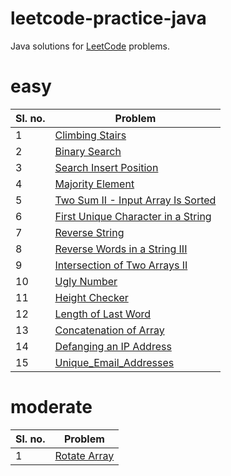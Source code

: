 # leetcode-practice-java

Java solutions for [LeetCode](https://leetcode.com/) problems.

# easy

| Sl. no. | Problem                                                                                                 |
|---------|---------------------------------------------------------------------------------------------------------|
| 1       | [Climbing Stairs](https://leetcode.com/problems/climbing-stairs/)                                       |
| 2       | [Binary Search](https://leetcode.com/problems/binary-search/)                                           |
| 3       | [Search Insert Position](https://leetcode.com/problems/search-insert-position/)                         |
| 4       | [Majority Element](https://leetcode.com/problems/majority-element/)                                     |
| 5       | [Two Sum II - Input Array Is Sorted](https://leetcode.com/problems/two-sum-ii-input-array-is-sorted/)   |
| 6       | [First Unique Character in a String](https://leetcode.com/problems/first-unique-character-in-a-string/) |
| 7       | [Reverse String](https://leetcode.com/problems/reverse-string/)                                         |
| 8       | [Reverse Words in a String III](https://leetcode.com/problems/reverse-words-in-a-string-iii/)           |
| 9       | [Intersection of Two Arrays II](https://leetcode.com/problems/intersection-of-two-arrays-ii/)           |
| 10      | [Ugly Number](https://leetcode.com/problems/ugly-number/)                                               |
| 11      | [Height Checker](https://leetcode.com/problems/height-checker/)                                         |
| 12      | [Length of Last Word](https://leetcode.com/problems/length-of-last-word/)                               |
| 13      | [Concatenation of Array](https://leetcode.com/problems/concatenation-of-array/)                         |
| 14      | [Defanging an IP Address](https://leetcode.com/problems/defanging-an-ip-address/)                       |
| 15      | [Unique_Email_Addresses](https://leetcode.com/problems/unique-email-addresses/)                         |

# moderate

| Sl. no. | Problem                                                     |
|---------|-------------------------------------------------------------|
| 1       | [Rotate Array](https://leetcode.com/problems/rotate-array/) |

